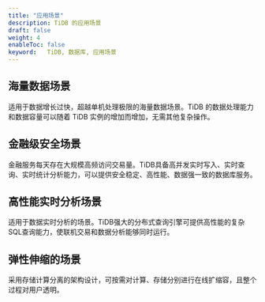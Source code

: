 ```yaml
---
title: "应用场景"
description: TiDB 的应用场景
draft: false
weight: 4
enableToc: false
keyword:   TiDB, 数据库, 应用场景
---
```


## 海量数据场景

适用于数据增长过快，超越单机处理极限的海量数据场景。TiDB 的数据处理能力和数据容量可以随着 TiDB 实例的增加而增加，无需其他复杂操作。

## 金融级安全场景

金融服务每天存在大规模高频访问交易量。TiDB具备高并发实时写入、实时查询、实时统计分析能力，可以提供安全稳定、高性能、数据强一致的数据库服务。

## 高性能实时分析场景

适用于数据实时分析的场景。TiDB强大的分布式查询引擎可提供高性能的复杂SQL查询能力，使联机交易和数据分析能够同时运行。

## 弹性伸缩的场景

采用存储计算分离的架构设计，可按需对计算、存储分别进行在线扩缩容，且整个过程对用户透明。

